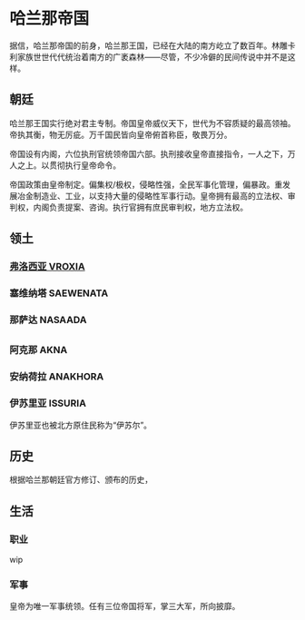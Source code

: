 # 哈兰那帝国

据信，哈兰那帝国的前身，哈兰那王国，已经在大陆的南方屹立了数百年。林雕卡利家族世世代代统治着南方的广袤森林——尽管，不少冷僻的民间传说中并不是这样。

## 朝廷

哈兰那王国实行绝对君主专制。帝国皇帝威仪天下，世代为不容质疑的最高领袖。帝执其衡，物无厉疵。万千国民皆向皇帝俯首称臣，敬畏万分。

帝国设有内阁，六位执刑官统领帝国六部。执刑接收皇帝直接指令，一人之下，万人之上。以贯彻执行皇帝命令。

帝国政策由皇帝制定。偏集权/极权，侵略性强，全民军事化管理，偏暴政。重发展冶金制造业、工业，以支持大量的侵略性军事行动。皇帝拥有最高的立法权、审判权，内阁负责提案、咨询。执行官拥有庶民审判权，地方立法权。

## 领土

### [弗洛西亚 VROXIA](../settlements/geography/vroxia.md)



### 塞维纳塔 SAEWENATA





### 那萨达 NASAADA

## 

### 阿克那 AKNA

### 安纳荷拉 ANAKHORA

### 伊苏里亚 ISSURIA

伊苏里亚也被北方原住民称为“伊苏尔”。

## 历史

根据哈兰那朝廷官方修订、颁布的历史，

## 生活

### 职业

wip

### 军事

皇帝为唯一军事统领。任有三位帝国将军，掌三大军，所向披靡。

